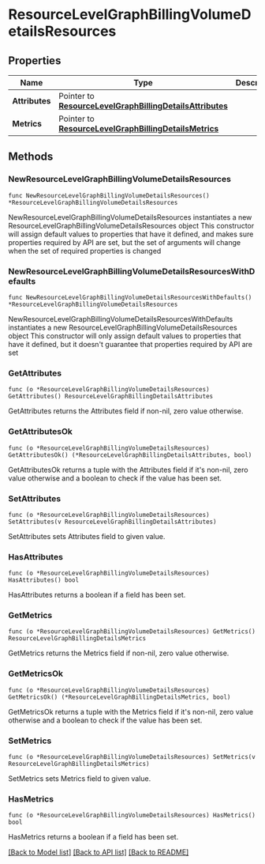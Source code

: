 # ResourceLevelGraphBillingVolumeDetailsResources

## Properties

Name | Type | Description | Notes
------------ | ------------- | ------------- | -------------
**Attributes** | Pointer to [**ResourceLevelGraphBillingDetailsAttributes**](ResourceLevelGraphBillingDetailsAttributes.md) |  | [optional] 
**Metrics** | Pointer to [**ResourceLevelGraphBillingDetailsMetrics**](ResourceLevelGraphBillingDetailsMetrics.md) |  | [optional] 

## Methods

### NewResourceLevelGraphBillingVolumeDetailsResources

`func NewResourceLevelGraphBillingVolumeDetailsResources() *ResourceLevelGraphBillingVolumeDetailsResources`

NewResourceLevelGraphBillingVolumeDetailsResources instantiates a new ResourceLevelGraphBillingVolumeDetailsResources object
This constructor will assign default values to properties that have it defined,
and makes sure properties required by API are set, but the set of arguments
will change when the set of required properties is changed

### NewResourceLevelGraphBillingVolumeDetailsResourcesWithDefaults

`func NewResourceLevelGraphBillingVolumeDetailsResourcesWithDefaults() *ResourceLevelGraphBillingVolumeDetailsResources`

NewResourceLevelGraphBillingVolumeDetailsResourcesWithDefaults instantiates a new ResourceLevelGraphBillingVolumeDetailsResources object
This constructor will only assign default values to properties that have it defined,
but it doesn't guarantee that properties required by API are set

### GetAttributes

`func (o *ResourceLevelGraphBillingVolumeDetailsResources) GetAttributes() ResourceLevelGraphBillingDetailsAttributes`

GetAttributes returns the Attributes field if non-nil, zero value otherwise.

### GetAttributesOk

`func (o *ResourceLevelGraphBillingVolumeDetailsResources) GetAttributesOk() (*ResourceLevelGraphBillingDetailsAttributes, bool)`

GetAttributesOk returns a tuple with the Attributes field if it's non-nil, zero value otherwise
and a boolean to check if the value has been set.

### SetAttributes

`func (o *ResourceLevelGraphBillingVolumeDetailsResources) SetAttributes(v ResourceLevelGraphBillingDetailsAttributes)`

SetAttributes sets Attributes field to given value.

### HasAttributes

`func (o *ResourceLevelGraphBillingVolumeDetailsResources) HasAttributes() bool`

HasAttributes returns a boolean if a field has been set.

### GetMetrics

`func (o *ResourceLevelGraphBillingVolumeDetailsResources) GetMetrics() ResourceLevelGraphBillingDetailsMetrics`

GetMetrics returns the Metrics field if non-nil, zero value otherwise.

### GetMetricsOk

`func (o *ResourceLevelGraphBillingVolumeDetailsResources) GetMetricsOk() (*ResourceLevelGraphBillingDetailsMetrics, bool)`

GetMetricsOk returns a tuple with the Metrics field if it's non-nil, zero value otherwise
and a boolean to check if the value has been set.

### SetMetrics

`func (o *ResourceLevelGraphBillingVolumeDetailsResources) SetMetrics(v ResourceLevelGraphBillingDetailsMetrics)`

SetMetrics sets Metrics field to given value.

### HasMetrics

`func (o *ResourceLevelGraphBillingVolumeDetailsResources) HasMetrics() bool`

HasMetrics returns a boolean if a field has been set.


[[Back to Model list]](../README.md#documentation-for-models) [[Back to API list]](../README.md#documentation-for-api-endpoints) [[Back to README]](../README.md)


